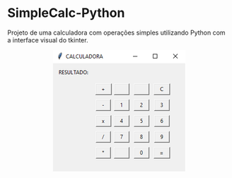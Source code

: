# SimpleCalc-Python
Projeto de uma calculadora com operações simples utilizando Python com a interface visual do tkinter.

<p align="center"> 
  <img src="calc.png" alt="Calc"> 
</p>

